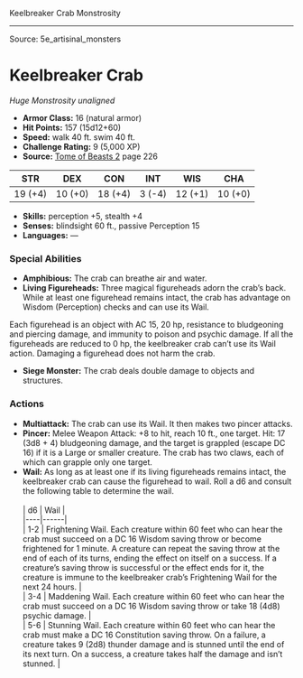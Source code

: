 <MonsterName/>Keelbreaker Crab</MonsterName>
<CreatureType/>Monstrosity</CreatureType>



---

Source: 5e_artisinal_monsters

# Keelbreaker Crab

*Huge* *Monstrosity* *unaligned*

- **Armor Class:** 16 (natural armor)
- **Hit Points:** 157 (15d12+60)
- **Speed:** walk 40 ft. swim 40 ft.
- **Challenge Rating:** 9 (5,000 XP)
- **Source:** [Tome of Beasts 2](https://koboldpress.com/kpstore/product/tome-of-beasts-2-for-5th-edition) page 226

| STR | DEX | CON | INT | WIS | CHA |
| --- | --- | --- | --- | --- | --- |
| 19 (+4) | 10 (+0) | 18 (+4) | 3 (-4) | 12 (+1) | 10 (+0) |

- **Skills:** perception +5, stealth +4
- **Senses:** blindsight 60 ft., passive Perception 15
- **Languages:** —

### Special Abilities

- **Amphibious:** The crab can breathe air and water.
- **Living Figureheads:** Three magical figureheads adorn the crab’s back. While at least one figurehead remains intact, the crab has advantage on Wisdom (Perception) checks and can use its Wail.

Each figurehead is an object with AC 15, 20 hp, resistance to bludgeoning and piercing damage, and immunity to poison and psychic damage. If all the figureheads are reduced to 0 hp, the keelbreaker crab can’t use its Wail action. Damaging a figurehead does not harm the crab.
- **Siege Monster:** The crab deals double damage to objects and structures.

### Actions

- **Multiattack:** The crab can use its Wail. It then makes two pincer attacks.
- **Pincer:** Melee Weapon Attack: +8 to hit, reach 10 ft., one target. Hit: 17 (3d8 + 4) bludgeoning damage, and the target is grappled (escape DC 16) if it is a Large or smaller creature. The crab has two claws, each of which can grapple only one target.
- **Wail:** As long as at least one if its living figureheads remains intact, the keelbreaker crab can cause the figurehead to wail. Roll a d6 and consult the following table to determine the wail.<br><br>| d6 | Wail |<br>|----|------|<br>| 1-2 | Frightening Wail. Each creature within 60 feet who can hear the crab must succeed on a DC 16 Wisdom saving throw or become frightened for 1 minute. A creature can repeat the saving throw at the end of each of its turns, ending the effect on itself on a success. If a creature’s saving throw is successful or the effect ends for it, the creature is immune to the keelbreaker crab’s Frightening Wail for the next 24 hours. |<br>| 3-4 | Maddening Wail. Each creature within 60 feet who can hear the crab must succeed on a DC 16 Wisdom saving throw or take 18 (4d8) psychic damage. |<br>| 5-6 | Stunning Wail. Each creature within 60 feet who can hear the crab must make a DC 16 Constitution saving throw. On a failure, a creature takes 9 (2d8) thunder damage and is stunned until the end of its next turn. On a success, a creature takes half the damage and isn’t stunned. |




